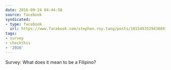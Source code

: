 ```yaml
---
date: 2016-09-24 04:44:58
source: facebook
syndicated:
- type: facebook
  url: https://www.facebook.com/stephen.roy.tang/posts/10154935294308912
tags:
- survey
- checkthis
- '2016'
---
```


Survey: What does it mean to be a Filipino?